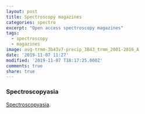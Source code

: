 ```yaml
---
layout: post
title: Spectroscopy magazines
categories: spectro
excerpt: "Open access spectroscopy magazines"
tags:
  - spectroscopy
  - magazines
image: avg-trmm-3b43v7-precip_3B43_trmm_2001-2016_A
date: '2019-11-07 11:27'
modified: '2019-11-07 T18:17:25.000Z'
comments: true
share: true
---
```


### Spectroscopyasia

[Spectroscopyasia](https://www.spectroscopyasia.com).
